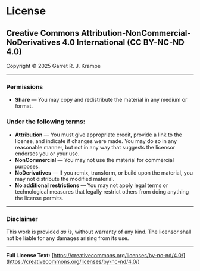 # License

## Creative Commons Attribution-NonCommercial-NoDerivatives 4.0 International (CC BY-NC-ND 4.0)

Copyright © 2025 Garret R. J. Krampe

---

### Permissions
- **Share** — You may copy and redistribute the material in any medium or format.

### Under the following terms:
- **Attribution** — You must give appropriate credit, provide a link to the license, and indicate if changes were made. You may do so in any reasonable manner, but not in any way that suggests the licensor endorses you or your use.
- **NonCommercial** — You may not use the material for commercial purposes.
- **NoDerivatives** — If you remix, transform, or build upon the material, you may not distribute the modified material.
- **No additional restrictions** — You may not apply legal terms or technological measures that legally restrict others from doing anything the license permits.

---

### Disclaimer
This work is provided *as is*, without warranty of any kind. The licensor shall not be liable for any damages arising from its use.

---

**Full License Text:** [https://creativecommons.org/licenses/by-nc-nd/4.0/](https://creativecommons.org/licenses/by-nc-nd/4.0/)